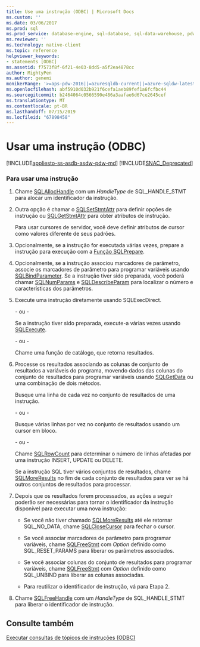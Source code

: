 ```yaml
---
title: Use uma instrução (ODBC) | Microsoft Docs
ms.custom: ''
ms.date: 03/06/2017
ms.prod: sql
ms.prod_service: database-engine, sql-database, sql-data-warehouse, pdw
ms.reviewer: ''
ms.technology: native-client
ms.topic: reference
helpviewer_keywords:
- statements [ODBC]
ms.assetid: f7573f8f-6f21-4e03-8dd5-a5f2ea4878cc
author: MightyPen
ms.author: genemi
monikerRange: '>=aps-pdw-2016||=azuresqldb-current||=azure-sqldw-latest||>=sql-server-2016||=sqlallproducts-allversions||>=sql-server-linux-2017||=azuresqldb-mi-current'
ms.openlocfilehash: abf5910d032b921f6cefa1aeb89fef1a6fcfbc44
ms.sourcegitcommit: b2464064c0566590e486a3aafae6d67ce2645cef
ms.translationtype: MT
ms.contentlocale: pt-BR
ms.lasthandoff: 07/15/2019
ms.locfileid: "67898458"
---
```

# <a name="use-a-statement-odbc"></a>Usar uma instrução (ODBC)
[!INCLUDE[appliesto-ss-asdb-asdw-pdw-md](../../../includes/appliesto-ss-asdb-asdw-pdw-md.md)]
[!INCLUDE[SNAC_Deprecated](../../../includes/snac-deprecated.md)]

    
### <a name="to-use-a-statement"></a>Para usar uma instrução  
  
1.  Chame [SQLAllocHandle](https://go.microsoft.com/fwlink/?LinkId=58396) com um *HandleType* de SQL_HANDLE_STMT para alocar um identificador da instrução.  
  
2.  Outra opção é chamar o [SQLSetStmtAttr](../../../relational-databases/native-client-odbc-api/sqlsetstmtattr.md) para definir opções de instrução ou [SQLGetStmtAttr](../../../relational-databases/native-client-odbc-api/sqlgetstmtattr.md) para obter atributos de instrução.  
  
     Para usar cursores de servidor, você deve definir atributos de cursor como valores diferente de seus padrões.  
  
3.  Opcionalmente, se a instrução for executada várias vezes, prepare a instrução para execução com a [Função SQLPrepare](https://go.microsoft.com/fwlink/?LinkId=59360).  
  
4.  Opcionalmente, se a instrução associou marcadores de parâmetro, associe os marcadores de parâmetro para programar variáveis usando [SQLBindParameter](../../../relational-databases/native-client-odbc-api/sqlbindparameter.md). Se a instrução tiver sido preparada, você poderá chamar [SQLNumParams](https://go.microsoft.com/fwlink/?LinkId=58404) e [SQLDescribeParam](../../../relational-databases/native-client-odbc-api/sqldescribeparam.md) para localizar o número e características dos parâmetros.  
  
5.  Execute uma instrução diretamente usando SQLExecDirect.  
  
     \- ou -  
  
     Se a instrução tiver sido preparada, execute-a várias vezes usando [SQLExecute](https://go.microsoft.com/fwlink/?LinkId=58400).  
  
     \- ou -  
  
     Chame uma função de catálogo, que retorna resultados.  
  
6.  Processe os resultados associando as colunas de conjunto de resultados a variáveis do programa, movendo dados das colunas do conjunto de resultados para programar variáveis usando [SQLGetData](../../../relational-databases/native-client-odbc-api/sqlgetdata.md) ou uma combinação de dois métodos.  
  
     Busque uma linha de cada vez no conjunto de resultados de uma instrução.  
  
     \- ou -  
  
     Busque várias linhas por vez no conjunto de resultados usando um cursor em bloco.  
  
     \- ou -  
  
     Chame [SQLRowCount](../../../relational-databases/native-client-odbc-api/sqlrowcount.md) para determinar o número de linhas afetadas por uma instrução INSERT, UPDATE ou DELETE.  
  
     Se a instrução SQL tiver vários conjuntos de resultados, chame [SQLMoreResults](../../../relational-databases/native-client-odbc-api/sqlmoreresults.md) no fim de cada conjunto de resultados para ver se há outros conjuntos de resultados para processar.  
  
7.  Depois que os resultados forem processados, as ações a seguir poderão ser necessárias para tornar o identificador da instrução disponível para executar uma nova instrução:  
  
    -   Se você não tiver chamado [SQLMoreResults](../../../relational-databases/native-client-odbc-api/sqlmoreresults.md) até ele retornar SQL_NO_DATA, chame [SQLCloseCursor](../../../relational-databases/native-client-odbc-api/sqlclosecursor.md) para fechar o cursor.  
  
    -   Se você associar marcadores de parâmetro para programar variáveis, chame [SQLFreeStmt](../../../relational-databases/native-client-odbc-api/sqlfreestmt.md) com *Option* definido como SQL_RESET_PARAMS para liberar os parâmetros associados.  
  
    -   Se você associar colunas do conjunto de resultados para programar variáveis, chame [SQLFreeStmt](../../../relational-databases/native-client-odbc-api/sqlfreestmt.md) com *Option* definido como SQL_UNBIND para liberar as colunas associadas.  
  
    -   Para reutilizar o identificador de instrução, vá para Etapa 2.  
  
8.  Chame [SQLFreeHandle](../../../relational-databases/native-client-odbc-api/sqlfreehandle.md) com um *HandleType* de SQL_HANDLE_STMT para liberar o identificador de instrução.  
  
## <a name="see-also"></a>Consulte também  
 [Executar consultas de tópicos de instruções &#40;ODBC&#41;](../../../relational-databases/native-client-odbc-how-to/execute-queries/executing-queries-how-to-topics-odbc.md)  
  
  
